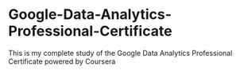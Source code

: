 # Google-Data-Analytics-Professional-Certificate
This is my complete study of the Google Data Analytics Professional Certificate powered by Coursera
